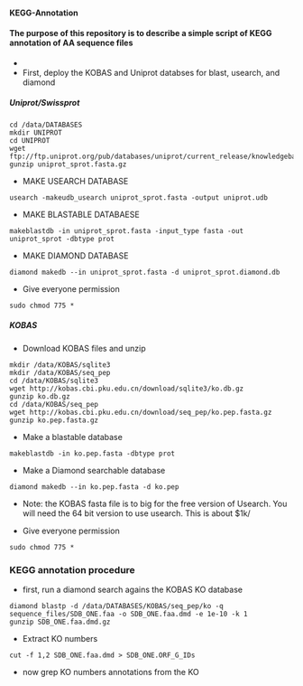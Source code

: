 #### KEGG-Annotation
#### The purpose of this repository is to describe a simple script of KEGG annotation of AA sequence files
-
- First, deploy the KOBAS and Uniprot databses for blast, usearch, and diamond

##### Uniprot/Swissprot

```
cd /data/DATABASES
mkdir UNIPROT
cd UNIPROT
wget ftp://ftp.uniprot.org/pub/databases/uniprot/current_release/knowledgebase/complete/uniprot_sprot.fasta.gz
gunzip uniprot_sprot.fasta.gz
```

- MAKE USEARCH DATABASE
```
usearch -makeudb_usearch uniprot_sprot.fasta -output uniprot.udb
```
- MAKE BLASTABLE DATABAESE
```
makeblastdb -in uniprot_sprot.fasta -input_type fasta -out uniprot_sprot -dbtype prot
```
- MAKE DIAMOND DATABASE
```
diamond makedb --in uniprot_sprot.fasta -d uniprot_sprot.diamond.db
```
- Give everyone permission
```
sudo chmod 775 *
```

##### KOBAS

- Download KOBAS files and unzip
```
mkdir /data/KOBAS/sqlite3
mkdir /data/KOBAS/seq_pep
cd /data/KOBAS/sqlite3
wget http://kobas.cbi.pku.edu.cn/download/sqlite3/ko.db.gz
gunzip ko.db.gz
cd /data/KOBAS/seq_pep
wget http://kobas.cbi.pku.edu.cn/download/seq_pep/ko.pep.fasta.gz
gunzip ko.pep.fasta.gz
```
- Make a blastable database
```
makeblastdb -in ko.pep.fasta -dbtype prot
```
- Make a Diamond searchable database
```
diamond makedb --in ko.pep.fasta -d ko.pep
```

- Note: the KOBAS fasta file is to big for the free version of Usearch. You will need the 64 bit version to use usearch.  This is about $1k/

- Give everyone permission
```
sudo chmod 775 *
```


### KEGG annotation procedure

- first, run a diamond search agains the KOBAS KO database

```
diamond blastp -d /data/DATABASES/KOBAS/seq_pep/ko -q sequence_files/SDB_ONE.faa -o SDB_ONE.faa.dmd -e 1e-10 -k 1
gunzip SDB_ONE.faa.dmd.gz
```

- Extract KO numbers
 
```
cut -f 1,2 SDB_ONE.faa.dmd > SDB_ONE.ORF_G_IDs
```

- now grep KO numbers annotations from the KO


